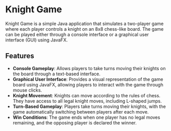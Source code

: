 # Knight Game

Knight Game is a simple Java application that simulates a two-player game where each player controls a knight on an 8x8 chess-like board. The game can be played either through a console interface or a graphical user interface (GUI) using JavaFX.

## Features

- **Console Gameplay**: Allows players to take turns moving their knights on the board through a text-based interface.
- **Graphical User Interface**: Provides a visual representation of the game board using JavaFX, allowing players to interact with the game through mouse clicks.
- **Knight Movement**: Knights can move according to the rules of chess. They have access to all legal knight moves, including L-shaped jumps.
- **Turn-Based Gameplay**: Players take turns moving their knights, with the game automatically switching between players after each move.
- **Win Conditions**: The game ends when one player has no legal moves remaining, and the opposing player is declared the winner.
